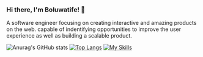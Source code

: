 ### Hi there, I'm Boluwatife! 👋

A software engineer focusing on creating interactive and amazing products on the web. capable of indentifying opportunities to improve the user experience as well as building a scalable product.

![Anurag's GitHub stats](https://github-readme-stats.vercel.app/api?username=boluaduloju&show_icons=true&theme=radical)
[![Top Langs](https://github-readme-stats.vercel.app/api/top-langs/?username=boluaduloju&layout=compact)](https://github.com/boluaduloju/github-readme-stats)
[![My Skills](https://skillicons.dev/icons?i=html,css,javascript,react,ts,nodejs,git&theme=light)](https://skillicons.dev)



<!--
**BoluAduloju/BoluAduloju** is a ✨ _special_ ✨ repository because its `README.md` (this file) appears on your GitHub profile.

Here are some ideas to get you started:

- 🔭 I’m currently working on ...
- 🌱 I’m currently learning ...
- 👯 I’m looking to collaborate on ...
- 🤔 I’m looking for help with ...
- 💬 Ask me about ...
- 📫 How to reach me: ...
- 😄 Pronouns: ...
- ⚡ Fun fact: ...
-->
